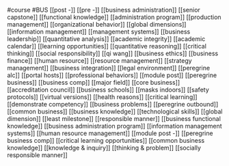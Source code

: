#course
#BUS
[[post -]]
[[pre -]]
[[business administration]]
[[senior capstone]]
[[functional knowledge]]
[[administration program]]
[[production management]]
[[organizational behavior]]
[[global dimensions]]
[[information management]]
[[management systems]]
[[business leadership]]
[[quantitative analysis]]
[[academic integrity]]
[[academic calendar]]
[[learning opportunities]]
[[quantitative reasoning]]
[[critical thinking]]
[[social responsibility]]
[[qi wang]]
[[business ethics]]
[[business finance]]
[[human resource]]
[[resource management]]
[[strategy management]]
[[business integration]]
[[legal environment]]
[[peregrine alc]]
[[portal hosts]]
[[professional behaviors]]
[[module post]]
[[peregrine business]]
[[business comp]]
[[major field]]
[[core business]]
[[accreditation council]]
[[business schools]]
[[masks indoors]]
[[safety protocols]]
[[virtual versions]]
[[health reasons]]
[[critical learning]]
[[demonstrate competency]]
[[business problems]]
[[peregrine outbound]]
[[common business]]
[[business knowledge]]
[[technological skills]]
[[global dimension]]
[[least milestone]]
[[responsible manner]]
[[business functional knowledge]]
[[business administration program]]
[[information management systems]]
[[human resource management]]
[[module post -]]
[[peregrine business comp]]
[[critical learning opportunities]]
[[common business knowledge]]
[[knowledge & inquiry]]
[[thinking & problem]]
[[socially responsible manner]]
